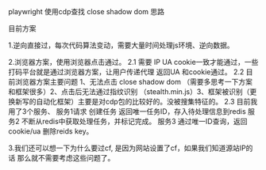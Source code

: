 playwright 使用cdp查找 close shadow dom 思路

目前方案

1.逆向直接过，每次代码算法变动，需要大量时间处理js环境、逆向数据。

2.浏览器方案，使用浏览器点击通过。
2.1 需要 IP UA cookie一致才能通过，一些打码平台就是通过浏览器方案，让用户传递代理 返回UA 和cookie通过。
2.2 目前浏览器方案主要问题 1、无法点击 close shadow dom （需要多思考一下方案和框架很多）2、点击后无法通过指纹识别 （stealth.min.js）3、框架被识别（更换新写的自动化框架）主要是对cdp包的比较好的。没被搜集特征的。
2.3 目前我用了3个服务、 服务1请求 创建任务 返回唯一任务ID，存入待处理信息到redis 服务2 不断从redis中获取处理任务，并标记完成。 服务3 通过唯一ID查询，返回cookie/ua 删除reids key。

3.我们还可以想一下为什么要过cf, 是因为网站设置了cf，如果我们知道源站IP的话 那么就不需要考虑这些问题了。
